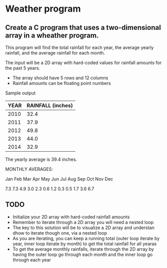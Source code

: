 # Weather program

## Create a C program that uses a two-dimensional array in a wheather program.

This program will find the total rainfall for each year, the average yearly rainfall, and the average rainfall for each month.

The input will be a 2D array with hard-coded values for rainfall amounts for the past 5 years.
- The array should have 5 rows and 12 columns
- Rainfall amounts can be floating point numbers

Sample output

YEAR | RAINFALL (inches)
------------ | -------------
2010 | 32.4
2011 | 37.9
2012 | 49.8
2013 | 44.0
2014 | 32.9

The yearly average is 39.4 inches.

MONTHLY AVERAGES:

Jan Feb Mar Apr May Jun Jul Aug Sep Oct Nov Dec

7.3 7.3 4.9 3.0 2.3 0.6 1.2 0.3 0.5 1.7 3.6 6.7

## TODO
- Initialize your 2D array with hard-coded rainfall amounts
- Remember to iterate through a 2D array you will need a nested loop
- The key to this solution will be to visualize a 2D array and understan dhow to iterate though one, via a nested loop
- As you are iterating, you can keep a running total (outer loop iterate by year, inner loop iterate by month) to get the total rainfall for all yearas
- To get the average monthly rainfalls, iterate through the 2D array by having the outer loop go through each month and the inner loop go through each year
